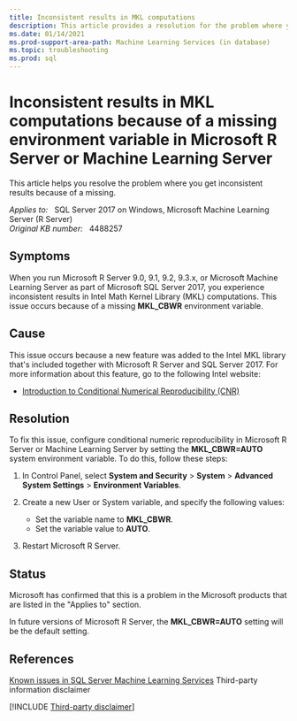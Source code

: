 ```yaml
---
title: Inconsistent results in MKL computations
description: This article provides a resolution for the problem where you get inconsistent results because of a missing.
ms.date: 01/14/2021
ms.prod-support-area-path: Machine Learning Services (in database)
ms.topic: troubleshooting
ms.prod: sql 
---
```

# Inconsistent results in MKL computations because of a missing environment variable in Microsoft R Server or Machine Learning Server

This article helps you resolve the problem where you get inconsistent results because of a missing.

_Applies to:_ &nbsp; SQL Server 2017 on Windows, Microsoft Machine Learning Server (R Server)  
_Original KB number:_ &nbsp; 4488257

## Symptoms

When you run Microsoft R Server 9.0, 9.1, 9.2, 9.3.x, or Microsoft Machine Learning Server as part of Microsoft SQL Server 2017, you experience inconsistent results in Intel Math Kernel Library (MKL) computations. This issue occurs because of a missing **MKL_CBWR** environment variable.

## Cause

This issue occurs because a new feature was added to the Intel MKL library that's included together with Microsoft R Server and SQL Server 2017. For more information about this feature, go to the following Intel website:

- [Introduction to Conditional Numerical Reproducibility (CNR)](https://software.intel.com/content/www/us/en/develop/articles/introduction-to-the-conditional-numerical-reproducibility-cnr.html)

## Resolution

To fix this issue, configure conditional numeric reproducibility in Microsoft R Server or Machine Learning Server by setting the **MKL_CBWR=AUTO** system environment variable. To do this, follow these steps:

1. In Control Panel, select **System and Security** > **System** > **Advanced System Settings** > **Environment Variables**.

2. Create a new User or System variable, and specify the following values:

   - Set the variable name to **MKL_CBWR**.
   - Set the variable value to **AUTO**.

3. Restart Microsoft R Server.

## Status

Microsoft has confirmed that this is a problem in the Microsoft products that are listed in the "Applies to" section.

In future versions of Microsoft R Server, the **MKL_CBWR=AUTO** setting will be the default setting.

## References

[Known issues in SQL Server Machine Learning Services](/sql/machine-learning/troubleshooting/known-issues-for-sql-server-machine-learning-services) Third-party information disclaimer

[!INCLUDE [Third-party disclaimer](../../includes/third-party-disclaimer.md)]
